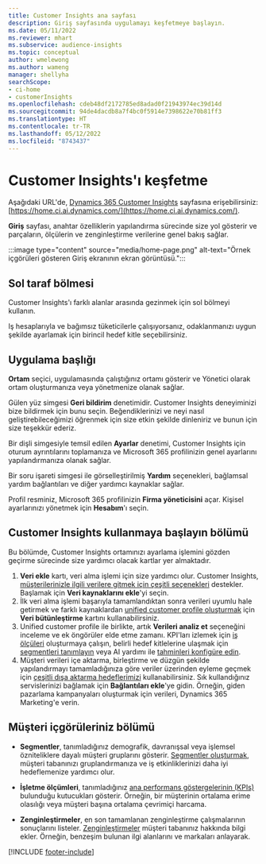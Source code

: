 ```yaml
---
title: Customer Insights ana sayfası
description: Giriş sayfasında uygulamayı keşfetmeye başlayın.
ms.date: 05/11/2022
ms.reviewer: mhart
ms.subservice: audience-insights
ms.topic: conceptual
author: wmelewong
ms.author: wameng
manager: shellyha
searchScope:
- ci-home
- customerInsights
ms.openlocfilehash: cdeb48df2172785ed8adad0f21943974ec39d14d
ms.sourcegitcommit: 94de4dacdb8a7f4bc0f5914e7398622e70b81ff3
ms.translationtype: HT
ms.contentlocale: tr-TR
ms.lasthandoff: 05/12/2022
ms.locfileid: "8743437"
---
```

# <a name="explore-customer-insights"></a>Customer Insights'ı keşfetme

Aşağıdaki URL'de, [Dynamics 365 Customer Insights](https://home.ci.ai.dynamics.com/) sayfasına erişebilirsiniz: [https://home.ci.ai.dynamics.com/](https://home.ci.ai.dynamics.com/).

**Giriş** sayfası, anahtar özelliklerin yapılandırma sürecinde size yol gösterir ve parçaların, ölçülerin ve zenginleştirme verilerine genel bakış sağlar.

:::image type="content" source="media/home-page.png" alt-text="Örnek içgörüleri gösteren Giriş ekranının ekran görüntüsü.":::

## <a name="left-side-pane"></a>Sol taraf bölmesi

Customer Insights'ı farklı alanlar arasında gezinmek için sol bölmeyi kullanın. 

Iş hesaplarıyla ve bağımsız tüketicilerle çalışıyorsanız, odaklanmanızı uygun şekilde ayarlamak için birincil hedef kitle seçebilirsiniz. 

## <a name="application-header"></a>Uygulama başlığı

**Ortam** seçici, uygulamasında çalıştığınız ortamı gösterir ve Yönetici olarak ortam oluşturmanıza veya yönetmenize olanak sağlar.

Gülen yüz simgesi **Geri bildirim** denetimidir. Customer Insights deneyiminizi bize bildirmek için bunu seçin. Beğendiklerinizi ve neyi nasıl geliştirebileceğimizi öğrenmek için size etkin şekilde dinleniriz ve bunun için size teşekkür ederiz.

Bir dişli simgesiyle temsil edilen **Ayarlar** denetimi, Customer Insights için oturum ayrıntılarını toplamanıza ve Microsoft 365 profilinizin genel ayarlarını yapılandırmanıza olanak sağlar. 

Bir soru işareti simgesi ile görselleştirilmiş **Yardım** seçenekleri, bağlamsal yardım bağlantıları ve diğer yardımcı kaynaklar sağlar.

Profil resminiz, Microsoft 365 profilinizin **Firma yöneticisini** açar. Kişisel ayarlarınızı yönetmek için **Hesabım**'ı seçin.

## <a name="getting-started-with-customer-insights-section"></a>Customer Insights kullanmaya başlayın bölümü

Bu bölümde, Customer Insights ortamınızı ayarlama işlemini gözden geçirme sürecinde size yardımcı olacak kartlar yer almaktadır. 

1. **Veri ekle** kartı, veri alma işlemi için size yardımcı olur. Customer Insights, [müşterilerinizle ilgili verilere gitmek için çeşitli seçenekleri](data-sources.md) destekler. Başlamak için **Veri kaynaklarını ekle**'yi seçin.
1. İlk veri alma işlemi başarıyla tamamlandıktan sonra verileri uyumlu hale getirmek ve farklı kaynaklardan [unified customer profile oluşturmak](data-unification.md) için **Veri bütünleştirme** kartını kullanabilirsiniz. 
1. Unified customer profile ile birlikte, artık **Verileri analiz et** seçeneğini inceleme ve ek öngörüler elde etme zamanı. KPI'ları izlemek için [iş ölçüleri](measures.md) oluşturmaya çalışın, belirli hedef kitlelerine ulaşmak için [segmentleri tanımlayın](segments.md) veya AI yardımı ile [tahminleri konfigüre edin](predictions-overview.md).
1. Müşteri verileri içe aktarma, birleştirme ve düzgün şekilde yapılandırmayı tamamladığınıza göre veriler üzerinden eyleme geçmek için [çeşitli dışa aktarma hedeflerimizi](export-destinations.md) kullanabilirsiniz. Sık kullandığınız servislerinizi bağlamak için **Bağlantıları ekle**'ye gidin. Örneğin, giden pazarlama kampanyaları oluşturmak için verileri, Dynamics 365 Marketing'e verin. 

## <a name="your-customer-insights-section"></a>Müşteri içgörüleriniz bölümü

- **Segmentler**, tanımladığınız demografik, davranışsal veya işlemsel özniteliklere dayalı müşteri gruplarını gösterir. [Segmentler oluşturmak](segments.md), müşteri tabanınızı gruplandırmanıza ve iş etkinliklerinizi daha iyi hedeflemenize yardımcı olur.

- **İşletme ölçümleri**, tanımladığınız [ana performans göstergelerinin (KPIs)](measures.md) bulunduğu kutucukları gösterir. Örneğin, bir müşterinin ortalama erime olasılığı veya müşteri başına ortalama çevrimiçi harcama.

- **Zenginleştirmeler**, en son tamamlanan zenginleştirme çalışmalarının sonuçlarını listeler. [Zenginleştirmeler](enrichment-hub.md) müşteri tabanınız hakkında bilgi ekler. Örneğin, benzeşim bulunan ilgi alanlarını ve markaları anlayarak.


[!INCLUDE [footer-include](includes/footer-banner.md)]
